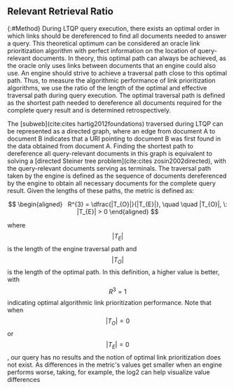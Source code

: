 ## Relevant Retrieval Ratio
{:#Method}
During LTQP query execution, there exists an optimal order in which links should be dereferenced to find all documents needed to answer a query. 
This theoretical optimum can be considered an oracle link prioritization algorithm with perfect information on the location of query-relevant documents.
In theory, this optimal path can always be achieved, as the oracle only uses links between documents that an engine could also use.
An engine should strive to achieve a traversal path close to this optimal path.
Thus, to measure the algorithmic performance of link prioritization algorithms, we use the ratio of the length of the optimal and effective traversal path during query execution. 
The optimal traversal path is defined as the shortest path needed to dereference all documents required for the complete query result and is determined retrospectively.

The [subweb](cite:cites hartig2012foundations) traversed during LTQP can be represented as a directed graph, where an edge from document A to document B indicates that a URI pointing to document B was first found in the data obtained from document A. 
Finding the shortest path to dereference all query-relevant documents in this graph is equivalent to solving a [directed Steiner tree problem](cite:cites 
zosin2002directed), with the query-relevant documents serving as terminals.
The traversal path taken by the engine is defined as the sequence of documents dereferenced by the engine to obtain all necessary documents for the complete query result. 
Given the lengths of these paths, the metric is defined as:

$$
\begin{aligned}
  R^{3} = \dfrac{|T_{O}|}{|T_{E}|}, \quad \quad |T_{O}|, \: |T_{E}| > 0
\end{aligned}
$$

where $$ |T_{E}| $$ is the length of the engine traversal path and $$ |T_{O}| $$ is the length of the optimal path. 
In this definition, a higher value is better, with $$ R^{3} = 1 $$ indicating optimal algorithmic link prioritization performance.
Note that when $$ |T_{O}| = 0 $$ or $$ |T_{E}| = 0 $$, our query has no results and the notion of optimal link prioritization does not exist.
As differences in the metric's values get smaller when an engine performs worse, taking, for example, the log2 can help visualize value differences